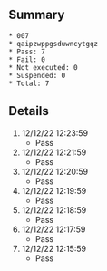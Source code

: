 ## Summary
	* 007
	* qaipzwppgsduwncytgqz
	* Pass: 7
	* Fail: 0
	* Not executed: 0
	* Suspended: 0
	* Total: 7
## Details
1. 12/12/22 12:23:59
	* Pass
2. 12/12/22 12:21:59
	* Pass
3. 12/12/22 12:20:59
	* Pass
4. 12/12/22 12:19:59
	* Pass
5. 12/12/22 12:18:59
	* Pass
6. 12/12/22 12:17:59
	* Pass
7. 12/12/22 12:15:59
	* Pass

